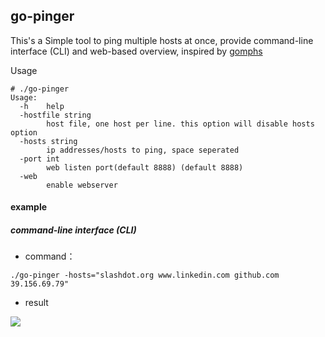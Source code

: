 ## go-pinger

This's a Simple tool to ping multiple hosts at once, provide command-line interface (CLI) and web-based overview, inspired by [gomphs](https://github.com/42wim/gomphs)

Usage 

```
# ./go-pinger
Usage: 
  -h	help
  -hostfile string
    	host file, one host per line. this option will disable hosts option
  -hosts string
    	ip addresses/hosts to ping, space seperated
  -port int
    	web listen port(default 8888) (default 8888)
  -web
    	enable webserver
```
#### example

##### command-line interface (CLI) 
* command：
```
./go-pinger -hosts="slashdot.org www.linkedin.com github.com 39.156.69.79"
```
* result
<img src="https://raw.githubusercontent.com/xiaoxuanzi/box/blob/master/go-pinger-example-1.gif"/>
